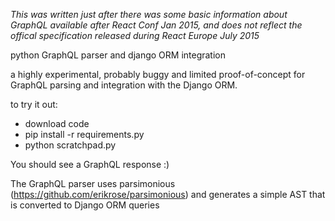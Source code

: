*This was written just after there was some basic information about GraphQL available after React Conf Jan 2015, and does not reflect the offical specification released during React Europe July 2015*

python GraphQL parser and django ORM integration

a highly experimental, probably buggy and limited proof-of-concept for GraphQL parsing and integration with the Django ORM.

to try it out:

- download code
- pip install -r requirements.py
- python scratchpad.py

You should see a GraphQL response :)

The GraphQL parser uses parsimonious (https://github.com/erikrose/parsimonious) and generates a simple AST that is converted to Django ORM queries
